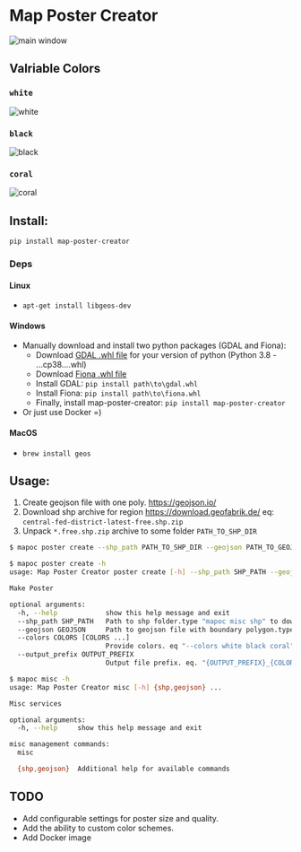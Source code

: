 # Map Poster Creator

![main window](https://raw.githubusercontent.com/k4m454k/MapPosterCreator/master/pics/msk_c.png?raw=true)


## Valriable Colors

### `white`
![white](https://raw.githubusercontent.com/k4m454k/MapPosterCreator/master/pics/msk_white.png?raw=true)

### `black`
![black](https://raw.githubusercontent.com/k4m454k/MapPosterCreator/master/pics/msk_black.png?raw=true)

### `coral`
![coral](https://raw.githubusercontent.com/k4m454k/MapPosterCreator/master/pics/msk_coral.png?raw=true)


## Install:

`pip install map-poster-creator`

### Deps

#### Linux
- `apt-get install libgeos-dev`

#### Windows
- Manually download and install two python packages (GDAL and Fiona):
  - Download [GDAL .whl file](https://www.lfd.uci.edu/~gohlke/pythonlibs/#gdal) for your version of python (Python 3.8 - ...cp38....whl)  
  - Download [Fiona .whl file](https://www.lfd.uci.edu/~gohlke/pythonlibs/#fiona)  
  - Install GDAL: `pip install path\to\gdal.whl`  
  - Install Fiona: `pip install path\to\fiona.whl`  
  - Finally, install map-poster-creator: `pip install map-poster-creator`  
- Or just use Docker =)

#### MacOS
- `brew install geos`

## Usage:

1. Create geojson file with one poly. https://geojson.io/
2. Download shp archive for region https://download.geofabrik.de/ eq: `central-fed-district-latest-free.shp.zip`
3. Unpack `*.free.shp.zip` archive to some folder `PATH_TO_SHP_DIR`

```bash
$ mapoc poster create --shp_path PATH_TO_SHP_DIR --geojson PATH_TO_GEOJSON --colors white black coral
```

```bash
$ mapoc poster create -h 
usage: Map Poster Creator poster create [-h] --shp_path SHP_PATH --geojson GEOJSON [--colors COLORS [COLORS ...]] [--output_prefix OUTPUT_PREFIX]

Make Poster

optional arguments:
  -h, --help            show this help message and exit
  --shp_path SHP_PATH   Path to shp folder.type "mapoc misc shp" to download
  --geojson GEOJSON     Path to geojson file with boundary polygon.type "mapoc misc geojson" to create and download
  --colors COLORS [COLORS ...]
                        Provide colors. eq "--colors white black coral". Default: "white". Available colors: black, white, red, coral
  --output_prefix OUTPUT_PREFIX
                        Output file prefix. eq. "{OUTPUT_PREFIX}_{COLOR}.png". Default: "map"
```

```bash
$ mapoc misc -h          
usage: Map Poster Creator misc [-h] {shp,geojson} ...

Misc services

optional arguments:
  -h, --help     show this help message and exit

misc management commands:
  misc

  {shp,geojson}  Additional help for available commands

```

## TODO

- Add configurable settings for poster size and quality.
- Add the ability to custom color schemes.
- Add Docker image
